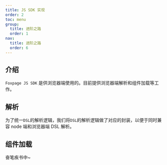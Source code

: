 ```yaml
---
title: JS SDK 实现
order: 2
toc: menu
group:
  title: 进阶之路
  order: 1
nav:
  title: 进阶之路
  order: 6
---
```


<!-- ## JS SDK 实现 -->

## 介绍

`Foxpage JS SDK` 是供浏览器端使用的。目前提供浏览器端解析和组件加载等工作。

## 解析

为了统一`DSL`的解析逻辑，我们将`DSL`的解析逻辑做了对应的封装，以便于同时兼容 node 端和浏览器端 DSL 解析。

## 组件加载

奋笔疾书中~
